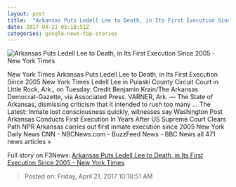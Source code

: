 ```yaml
---
layout: post
title:  "Arkansas Puts Ledell Lee to Death, in Its First Execution Since 2005 - New York Times"
date: 2017-04-21 05:18:51Z
categories: google-news-top-stories
---
```


![Arkansas Puts Ledell Lee to Death, in Its First Execution Since 2005 - New York Times](https://static01.nyt.com/images/2017/04/21/us/21arkansas-02/21arkansas-02-facebookJumbo.jpg)

New York Times Arkansas Puts Ledell Lee to Death, in Its First Execution Since 2005 New York Times Ledell Lee in Pulaski County Circuit Court in Little Rock, Ark., on Tuesday. Credit Benjamin Krain/The Arkansas Democrat-Gazette, via Associated Press. VARNER, Ark. — The State of Arkansas, dismissing criticism that it intended to rush too many ... The Latest: Inmate lost consciousness quickly, witnesses say Washington Post Arkansas Conducts First Execution In Years After US Supreme Court Clears Path NPR Arkansas carries out first inmate execution since 2005 New York Daily News CNN - NBCNews.com - BuzzFeed News - BBC News all 471 news articles »


Full story on F3News: [Arkansas Puts Ledell Lee to Death, in Its First Execution Since 2005 - New York Times](http://www.f3nws.com/n/ksQB3B)

> Posted on: Friday, April 21, 2017 10:18:51 AM
